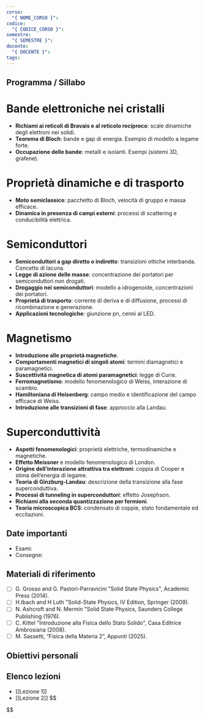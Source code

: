 ```yaml
---
corso:
  "{ NOME_CORSO }":
codice:
  "{ CODICE_CORSO }":
semestre:
  "{ SEMESTRE }":
docente:
  "{ DOCENTE }":
tags:
---
```


## Programma / Sillabo

# Bande elettroniche nei cristalli
- **Richiami ai reticoli di Bravais e al reticolo reciproco**: scale dinamiche degli elettroni nei solidi.
- **Teorema di Bloch**: bande e gap di energia. Esempio di modello a legame forte.
- **Occupazione delle bande**: metalli e isolanti. Esempi (sistemi 3D, grafene).

# Proprietà dinamiche e di trasporto
- **Moto semiclassico**: pacchetto di Bloch, velocità di gruppo e massa efficace.
- **Dinamica in presenza di campi esterni**: processi di scattering e conducibilità elettrica.

# Semiconduttori
- **Semiconduttori a gap diretto o indiretto**: transizioni ottiche interbanda. Concetto di lacuna.
- **Legge di azione delle masse**: concentrazione dei portatori per semiconduttori non drogati.
- **Drogaggio nei semiconduttori**: modello a idrogenoide, concentrazioni dei portatori.
- **Proprietà di trasporto**: corrente di deriva e di diffusione, processi di ricombinazione e generazione.
- **Applicazioni tecnologiche**: giunzione pn, cenni al LED.

# Magnetismo
- **Introduzione alle proprietà magnetiche**.
- **Comportamenti magnetici di singoli atomi**: termini diamagnetici e paramagnetici.
- **Suscettività magnetica di atomi paramagnetici**: legge di Curie.
- **Ferromagnetismo**: modello fenomenologico di Weiss, interazione di scambio.
- **Hamiltoniana di Heisenberg**: campo medio e identificazione del campo efficace di Weiss.
- **Introduzione alle transizioni di fase**: approccio alla Landau.

# Superconduttività
- **Aspetti fenomenologici**: proprietà elettriche, termodinamiche e magnetiche.
- **Effetto Meissner** e modello fenomenologico di London.
- **Origine dell’interazione attrattiva tra elettroni**: coppia di Cooper e stima dell’energia di legame.
- **Teoria di Ginzburg-Landau**: descrizione della transizione alla fase superconduttiva.
- **Processi di tunneling in superconduttori**: effetto Josephson.
- **Richiami alla seconda quantizzazione per fermioni**.
- **Teoria microscopica BCS**: condensato di coppie, stato fondamentale ed eccitazioni.

## Date importanti

- Esami: 
- Consegne:

## Materiali di riferimento

- [ ] G. Grosso and G. Pastori-Parravicini "Solid State Physics", Academic Press (2014). 
- [ ] H.Ibach and H Luth "Solid-State Physics, IV Edition, Springer (2009). 
- [ ] N. Ashcroft and N. Mermin "Solid State Physics, Saunders College Publishing (1976). 
- [ ] C. Kittel "Introduzione alla Fisica dello Stato Solido", Casa Editrice Ambrosiana (2008). 
- [ ] M. Sassetti, “Fisica della Materia 2”, Appunti (2025).

## Obiettivi personali

## Elenco lezioni
- [[Lezione 1]]
- [[Lezione 2]]
$$

$$